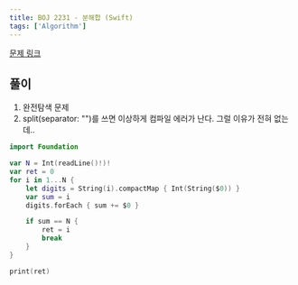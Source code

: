 ```yaml
---
title: BOJ 2231 - 분해합 (Swift)
tags: ['Algorithm']
---
```


[문제 링크](https://www.acmicpc.net/problem/2231)

## 풀이

1. 완전탐색 문제
2. split(separator: "")를 쓰면 이상하게 컴파일 에러가 난다. 그럴 이유가 전혀 없는데..

```swift
import Foundation

var N = Int(readLine()!)!
var ret = 0
for i in 1...N {
    let digits = String(i).compactMap { Int(String($0)) }
    var sum = i
    digits.forEach { sum += $0 }

    if sum == N {
        ret = i
        break
    }
}

print(ret)
```
